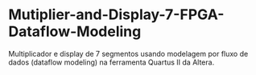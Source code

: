# Mutiplier-and-Display-7-FPGA-Dataflow-Modeling
Multiplicador e display de 7 segmentos usando modelagem por fluxo de dados (dataflow modeling) na ferramenta Quartus II da Altera.
